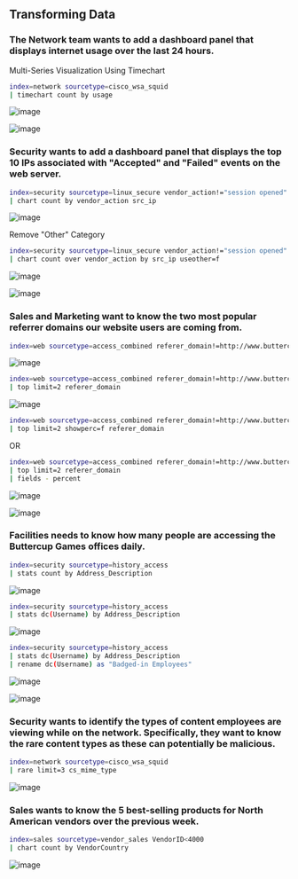 ## Transforming Data

### The Network team wants to add a dashboard panel that displays internet usage over the last 24 hours.

Multi-Series Visualization Using Timechart

```bash
index=network sourcetype=cisco_wsa_squid
| timechart count by usage
```

![image](https://github.com/user-attachments/assets/5f076c13-5397-498a-814c-ae025d1820d8)


![image](https://github.com/user-attachments/assets/23a45951-c52d-4906-a23e-d6e958a2064a)


### Security wants to add a dashboard panel that displays the top 10 IPs associated with "Accepted" and "Failed" events on the web server.


```bash
index=security sourcetype=linux_secure vendor_action!="session opened"
| chart count by vendor_action src_ip
```

![image](https://github.com/user-attachments/assets/6731f547-0b8a-4000-aceb-d1abdbcbe823)


Remove "Other" Category

```bash
index=security sourcetype=linux_secure vendor_action!="session opened"
| chart count over vendor_action by src_ip useother=f
```

![image](https://github.com/user-attachments/assets/8045c9c5-e869-49e3-be64-cc013267140f)


![image](https://github.com/user-attachments/assets/fd4265f8-643d-4cf9-8581-6e93b1466136)


### Sales and Marketing want to know the two most popular referrer domains our website users are coming from.


```bash
index=web sourcetype=access_combined referer_domain!=http://www.buttercupgames.com
```

![image](https://github.com/user-attachments/assets/5cad11c9-86ff-4497-8b33-bb1e498efa87)

```bash
index=web sourcetype=access_combined referer_domain!=http://www.buttercupgames.com
| top limit=2 referer_domain
```


![image](https://github.com/user-attachments/assets/6bed68ee-c529-4dd6-a2f6-230497c920e1)

```bash
index=web sourcetype=access_combined referer_domain!=http://www.buttercupgames.com
| top limit=2 showperc=f referer_domain
```

OR

```bash
index=web sourcetype=access_combined referer_domain!=http://www.buttercupgames.com
| top limit=2 referer_domain
| fields - percent
```

![image](https://github.com/user-attachments/assets/ff9ab698-b022-4993-9966-edff0a204f43)


![image](https://github.com/user-attachments/assets/f32fc33d-78b7-4f7c-b53f-a7699cc282c3)


### Facilities needs to know how many people are accessing the Buttercup Games offices daily.

```bash
index=security sourcetype=history_access
| stats count by Address_Description
```

![image](https://github.com/user-attachments/assets/78a3a2d2-d8a0-4a31-a3cd-3041859477b0)

```bash
index=security sourcetype=history_access
| stats dc(Username) by Address_Description
```

![image](https://github.com/user-attachments/assets/2ff64f37-4377-45fc-927f-3a1729cd113d)

```bash
index=security sourcetype=history_access 
| stats dc(Username) by Address_Description 
| rename dc(Username) as "Badged-in Employees"
```

![image](https://github.com/user-attachments/assets/2c4fcea8-9609-4e6f-b86e-8d7b1ce6cfbd)

![image](https://github.com/user-attachments/assets/b7e40c02-0e8f-44b7-8838-4bc673408f32)


### Security wants to identify the types of content employees are viewing while on the network. Specifically, they want to know the rare content types as these can potentially be malicious. 

```bash
index=network sourcetype=cisco_wsa_squid 
| rare limit=3 cs_mime_type
```

![image](https://github.com/user-attachments/assets/a7b7178b-d8be-4230-87ee-6cd3f2b9ad37)

### Sales wants to know the 5 best-selling products for North American vendors over the previous week.

```bash
index=sales sourcetype=vendor_sales VendorID<4000 
| chart count by VendorCountry
```

![image](https://github.com/user-attachments/assets/f4a3dc0d-c839-4536-a543-e066d64a4708)

